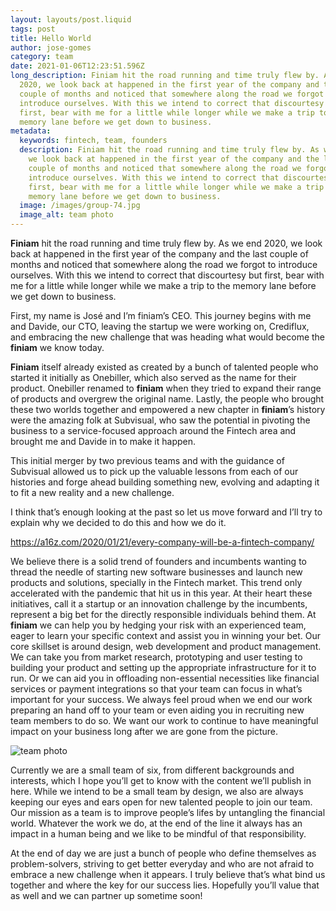 ```yaml
---
layout: layouts/post.liquid
tags: post
title: Hello World
author: jose-gomes
category: team
date: 2021-01-06T12:23:51.596Z
long_description: Finiam hit the road running and time truly flew by. As we end
  2020, we look back at happened in the first year of the company and the last
  couple of months and noticed that somewhere along the road we forgot to
  introduce ourselves. With this we intend to correct that discourtesy but
  first, bear with me for a little while longer while we make a trip to the
  memory lane before we get down to business.
metadata:
  keywords: fintech, team, founders
  description: Finiam hit the road running and time truly flew by. As we end 2020,
    we look back at happened in the first year of the company and the last
    couple of months and noticed that somewhere along the road we forgot to
    introduce ourselves. With this we intend to correct that discourtesy but
    first, bear with me for a little while longer while we make a trip to the
    memory lane before we get down to business.
  image: /images/group-74.jpg
  image_alt: team photo
---
```

**Finiam** hit the road running and time truly flew by. As we end 2020, we look back at happened in the first year of the company and the last couple of months and noticed that somewhere along the road we forgot to introduce ourselves. With this we intend to correct that discourtesy but first, bear with me for a little while longer while we make a trip to the memory lane before we get down to business.

First, my name is José and I’m finiam’s CEO. This journey begins with me and Davide, our CTO, leaving the startup we were working on, Crediflux, and embracing the new challenge that was heading what would become the **finiam** we know today.

**Finiam** itself already existed as created by a bunch of talented people who started it initially as Onebiller, which also served as the name for their product. Onebiller renamed to **finiam** when they tried to expand their range of products and overgrew the original name. Lastly, the people who brought these two worlds together and empowered a new chapter in **finiam**’s history were the amazing folk at Subvisual, who saw the potential in pivoting the business to a service-focused approach around the Fintech area and brought me and Davide in to make it happen.

This initial merger by two previous teams and with the guidance of Subvisual allowed us to pick up the valuable lessons from each of our histories and forge ahead building something new, evolving and adapting it to fit a new reality and a new challenge.

I think that’s enough looking at the past so let us move forward and I’ll try to explain why we decided to do this and how we do it.

<https://a16z.com/2020/01/21/every-company-will-be-a-fintech-company/>

We believe there is a solid trend of founders and incumbents wanting to thread the needle of starting new software businesses and launch new products and solutions, specially in the Fintech market. This trend only accelerated with the pandemic that hit us in this year. At their heart these initiatives, call it a startup or an innovation challenge by the incumbents, represent a big bet for the directly responsible individuals behind them. At **finiam** we can help you by hedging your risk with an experienced team, eager to learn your specific context and assist you in winning your bet. Our core skillset is around design, web development and product management. We can take you from market research, prototyping and user testing to building your product and setting up the appropriate infrastructure for it to run. Or we can aid you in offloading non-essential necessities like financial services or payment integrations so that your team can focus in what’s important for your success. We always feel proud when we end our work preparing an hand off to your team or even aiding you in recruiting new team members to do so. We want our work to continue to have meaningful impact on your business long after we are gone from the picture.

![team photo](/images/group-74.jpg "Team photo 2020 ")

Currently we are a small team of six, from different backgrounds and interests, which I hope you’ll get to know with the content we’ll publish in here. While we intend to be a small team by design, we also are always keeping our eyes and ears open for new talented people to join our team. Our mission as a team is to improve people’s lifes by untangling the financial world. Whatever the work we do, at the end of the line it always has an impact in a human being and we like to be mindful of that responsibility.

At the end of day we are just a bunch of people who define themselves as problem-solvers, striving to get better everyday and who are not afraid to embrace a new challenge when it appears. I truly believe that’s what bind us together and where the key for our success lies. Hopefully you’ll value that as well and we can partner up sometime soon!